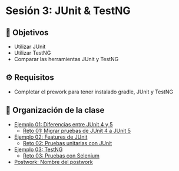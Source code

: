 # Sesión 3: JUnit & TestNG

## :dart: Objetivos

- Utilizar JUnit
- Utilizar TestNG
- Comparar las herramientas JUnit y TestNG

## ⚙ Requisitos

+ Completar el prework para tener instalado gradle, JUnit y TestNG

## 📂 Organización de la clase

- [Ejemplo 01:  Diferencias entre JUnit 4 y 5](./Ejemplo-01)
    - [Reto 01: Migrar pruebas de JUnit 4 a JUnit 5](./Reto-01)
- [Ejemplo 02: Features de JUnit](./Ejemplo-02)
    - [Reto  02: Pruebas unitarias con JUnit](./Reto-02)
- [Ejemplo 03: TestNG](./Ejemplo-03)
    - [Reto 03: Pruebas con Selenium](./Reto-03)
- [Postwork: Nombre del postwork](./Postwork)




